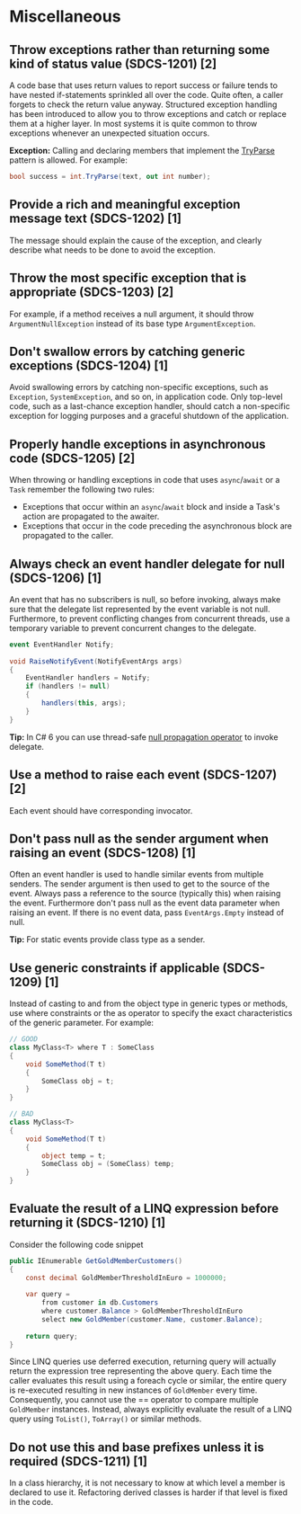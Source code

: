 # Miscellaneous
## Throw exceptions rather than returning some kind of status value (SDCS-1201) [2]
A code base that uses return values to report success or failure tends to have nested if-statements sprinkled all over the code. Quite often, a caller forgets to check the return value anyway. Structured exception handling has been introduced to allow you to throw exceptions and catch or replace them at a higher layer. In most systems it is quite common to throw exceptions whenever an unexpected situation occurs.

**Exception:** Calling and declaring members that implement the [TryParse](https://docs.microsoft.com/en-us/dotnet/api/system.int32.tryparse) pattern is allowed. For example:
```csharp
bool success = int.TryParse(text, out int number);
```

## Provide a rich and meaningful exception message text (SDCS-1202) [1]
The message should explain the cause of the exception, and clearly describe what needs to be done to avoid the exception.

## Throw the most specific exception that is appropriate (SDCS-1203) [2]
For example, if a method receives a null argument, it should throw `ArgumentNullException` instead of its base type `ArgumentException`.

## Don't swallow errors by catching generic exceptions (SDCS-1204) [1]
Avoid swallowing errors by catching non-specific exceptions, such as `Exception`, `SystemException`, and so on, in application code. Only top-level code, such as a last-chance exception handler, should catch a non-specific exception for logging purposes and a graceful shutdown of the application.

## Properly handle exceptions in asynchronous code (SDCS-1205) [2]
When throwing or handling exceptions in code that uses `async`/`await` or a `Task` remember the following two rules:
* Exceptions that occur within an `async`/`await` block and inside a Task's action are propagated to the awaiter.
* Exceptions that occur in the code preceding the asynchronous block are propagated to the caller.

## Always check an event handler delegate for null (SDCS-1206) [1]
An event that has no subscribers is null, so before invoking, always make sure that the delegate list represented by the event variable is not null. Furthermore, to prevent conflicting changes from concurrent threads, use a temporary variable to prevent concurrent changes to the delegate.

```csharp
event EventHandler Notify;
 
void RaiseNotifyEvent(NotifyEventArgs args) 
{
    EventHandler handlers = Notify; 
    if (handlers != null) 
    { 
        handlers(this, args);
    }
}
```
**Tip:** In C# 6 you can use thread-safe [null propagation operator](https://msdn.microsoft.com/en-us/library/dn986595.aspx?f=255&MSPPError=-2147217396) to invoke delegate.

## Use a method to raise each event (SDCS-1207) [2]
Each event should have corresponding invocator.

## Don't pass null as the sender argument when raising an event (SDCS-1208) [1]
Often an event handler is used to handle similar events from multiple senders. The sender argument is then used to get to the source of the event. Always pass a reference to the source (typically this) when raising the event. Furthermore don't pass null as the event data parameter when raising an event. If there is no event data, pass `EventArgs.Empty` instead of null.

**Tip:** For static events provide class type as a sender.

## Use generic constraints if applicable (SDCS-1209) [1]
Instead of casting to and from the object type in generic types or methods, use where constraints or the as operator to specify the exact characteristics of the generic parameter. For example:
```csharp
// GOOD
class MyClass<T> where T : SomeClass 
{
    void SomeMethod(T t)
    { 
        SomeClass obj = t; 
    } 
}
```
```csharp
// BAD
class MyClass<T>
{
    void SomeMethod(T t) 
    { 
        object temp = t; 
        SomeClass obj = (SomeClass) temp; 
    } 
}
```

## Evaluate the result of a LINQ expression before returning it (SDCS-1210) [1]
Consider the following code snippet
```csharp
public IEnumerable GetGoldMemberCustomers()
{
    const decimal GoldMemberThresholdInEuro = 1000000;
 
    var query =
        from customer in db.Customers
        where customer.Balance > GoldMemberThresholdInEuro
        select new GoldMember(customer.Name, customer.Balance);
 
    return query; 
}
```
Since LINQ queries use deferred execution, returning query will actually return the expression tree representing the above query. Each time the caller evaluates this result using a foreach cycle or similar, the entire query is re-executed resulting in new instances of `GoldMember` every time. Consequently, you cannot use the == operator to compare multiple `GoldMember` instances. Instead, always explicitly evaluate the result of a LINQ query using `ToList()`, `ToArray()` or similar methods.

## Do not use this and base prefixes unless it is required (SDCS-1211) [1] 
In a class hierarchy, it is not necessary to know at which level a member is declared to use it. Refactoring derived classes is harder if that level is fixed in the code.